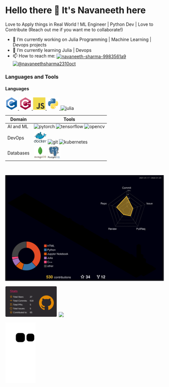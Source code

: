 # Hello there 👋 It's Navaneeth here

Love to Apply things in Real World !
ML Engineer | Python Dev | Love to Contribute (Reach out me if you want me to collaborate!)

- 🔭 I’m currently working on Julia Programming | Machine Learning | Devops projects
- 🌱 I’m currently learning Julia | Devops 
- 📫 How to reach me:  <a href="https://linkedin.com/in/navaneeth-sharma-9983561a9" target="blank"><img align="center" src="https://raw.githubusercontent.com/rahuldkjain/github-profile-readme-generator/master/src/images/icons/Social/linked-in-alt.svg" alt="navaneeth-sharma-9983561a9" height="15" width="15" /></a>
<a href="https://navaneethsharma.medium.com/" target="blank"><img align="center" src="https://raw.githubusercontent.com/rahuldkjain/github-profile-readme-generator/master/src/images/icons/Social/medium.svg" alt="@navaneethsharma2310oct" height="15" width="15" /></a>

<!-- - 👯 I’m looking to collaborate on  -->
<!-- - 🤔 I’m looking for help with ... -->
<!-- - 💬 Ask me about ... -->

<!-- - 😄 Pronouns: ... -->
<!-- - ⚡ Fun fact: ... -->


### Languages and Tools

#### Languages 
<p align="left"> <a href="https://www.cprogramming.com/" target="_blank" rel="noreferrer"> <img src="https://raw.githubusercontent.com/devicons/devicon/master/icons/c/c-original.svg" alt="c" width="40" height="40"/> </a> <a href="https://www.w3schools.com/cpp/" target="_blank" rel="noreferrer"> <img src="https://raw.githubusercontent.com/devicons/devicon/master/icons/cplusplus/cplusplus-original.svg" alt="cplusplus" width="40" height="40"/> </a> <a href="https://developer.mozilla.org/en-US/docs/Web/JavaScript" target="_blank" rel="noreferrer"> <img src="https://raw.githubusercontent.com/devicons/devicon/master/icons/javascript/javascript-original.svg" alt="javascript" width="40" height="40"/> </a> <a href="https://www.python.org" target="_blank" rel="noreferrer"> <img src="https://raw.githubusercontent.com/devicons/devicon/master/icons/python/python-original.svg" alt="python" width="40" height="40"/> </a> <img src="https://dashboard.snapcraft.io/site_media/appmedia/2019/06/743164.png" alt="julia" width="40" height="40"/> </p>

Domain |  Tools |
-------|--------|
AI and ML  |   <img src="https://www.vectorlogo.zone/logos/pytorch/pytorch-icon.svg" alt="pytorch" width="40" height="40"/> <img src="https://www.vectorlogo.zone/logos/tensorflow/tensorflow-icon.svg" alt="tensorflow" width="40" height="40"/> <img src="https://www.vectorlogo.zone/logos/opencv/opencv-icon.svg" alt="opencv" width="40" height="40"/> |
DevOps  |  <img src="https://raw.githubusercontent.com/devicons/devicon/master/icons/docker/docker-original-wordmark.svg" alt="docker" width="40" height="40"/>  <img src="https://www.vectorlogo.zone/logos/git-scm/git-scm-icon.svg" alt="git" width="40" height="40"/> <img src="https://www.vectorlogo.zone/logos/kubernetes/kubernetes-icon.svg" alt="kubernetes" width="40" height="40"/> | 
Databases | <img src="https://raw.githubusercontent.com/devicons/devicon/master/icons/mongodb/mongodb-original-wordmark.svg" alt="mongodb" width="40" height="40"/>  <img src="https://raw.githubusercontent.com/devicons/devicon/master/icons/postgresql/postgresql-original-wordmark.svg" alt="postgresql" width="40" height="40"/>



<!-- <p align="left"> <a href="https://getbootstrap.com" target="_blank"> <img src="https://raw.githubusercontent.com/devicons/devicon/master/icons/bootstrap/bootstrap-plain-wordmark.svg" alt="bootstrap" width="40" height="40"/> </a> <a href="https://www.w3schools.com/cpp/" target="_blank"> <img src="https://raw.githubusercontent.com/devicons/devicon/master/icons/cplusplus/cplusplus-original.svg" alt="cplusplus" width="40" height="40"/> </a> <a href="https://www.w3schools.com/css/" target="_blank"> <img src="https://raw.githubusercontent.com/devicons/devicon/master/icons/css3/css3-original-wordmark.svg" alt="css3" width="40" height="40"/> </a> <a href="https://www.djangoproject.com/" target="_blank"> <img src="https://raw.githubusercontent.com/devicons/devicon/master/icons/django/django-original.svg" alt="django" width="40" height="40"/> </a> <a href="https://flask.palletsprojects.com/" target="_blank"> <img src="https://www.vectorlogo.zone/logos/pocoo_flask/pocoo_flask-icon.svg" alt="flask" width="40" height="40"/> </a> <a href="https://heroku.com" target="_blank"> <img src="https://www.vectorlogo.zone/logos/heroku/heroku-icon.svg" alt="heroku" width="40" height="40"/> </a> <a href="https://www.w3.org/html/" target="_blank"> <img src="https://raw.githubusercontent.com/devicons/devicon/master/icons/html5/html5-original-wordmark.svg" alt="html5" width="40" height="40"/> </a> <a href="https://developer.mozilla.org/en-US/docs/Web/JavaScript" target="_blank"> <img src="https://raw.githubusercontent.com/devicons/devicon/master/icons/javascript/javascript-original.svg" alt="javascript" width="40" height="40"/> </a> <a href="https://www.mathworks.com/" target="_blank"> <img src="https://upload.wikimedia.org/wikipedia/commons/2/21/Matlab_Logo.png" alt="matlab" width="40" height="40"/> </a> <a href="https://www.mongodb.com/" target="_blank"> <img src="https://raw.githubusercontent.com/devicons/devicon/master/icons/mongodb/mongodb-original-wordmark.svg" alt="mongodb" width="40" height="40"/> </a> <a href="https://www.mysql.com/" target="_blank"> <img src="https://raw.githubusercontent.com/devicons/devicon/master/icons/mysql/mysql-original-wordmark.svg" alt="mysql" width="40" height="40"/> </a> <a href="https://nodejs.org" target="_blank"> <img src="https://raw.githubusercontent.com/devicons/devicon/master/icons/nodejs/nodejs-original-wordmark.svg" alt="nodejs" width="40" height="40"/> </a> <a href="https://opencv.org/" target="_blank"> <img src="https://www.vectorlogo.zone/logos/opencv/opencv-icon.svg" alt="opencv" width="40" height="40"/> </a> <a href="https://www.postgresql.org" target="_blank"> <img src="https://raw.githubusercontent.com/devicons/devicon/master/icons/postgresql/postgresql-original-wordmark.svg" alt="postgresql" width="40" height="40"/> </a> <a href="https://www.python.org" target="_blank"> <img src="https://raw.githubusercontent.com/devicons/devicon/master/icons/python/python-original.svg" alt="python" width="40" height="40"/> </a> <a href="https://pytorch.org/" target="_blank"> <img src="https://www.vectorlogo.zone/logos/pytorch/pytorch-icon.svg" alt="pytorch" width="40" height="40"/> </a> <a href="https://scikit-learn.org/" target="_blank"> <img src="https://upload.wikimedia.org/wikipedia/commons/0/05/Scikit_learn_logo_small.svg" alt="scikit_learn" width="40" height="40"/> </a> <a href="https://www.tensorflow.org" target="_blank"> <img src="https://www.vectorlogo.zone/logos/tensorflow/tensorflow-icon.svg" alt="tensorflow" width="40" height="40"/> </a> </p> -->

<br>

![](https://github.com/Navaneeth-Sharma/Navaneeth-Sharma/blob/main/profile-3d-contrib/profile-night-rainbow.svg)

<!-- [![Profile Details](https://raw.githubusercontent.com/Navaneeth-Sharma/Navaneeth-Sharma/main/profile-summary-card-output/monokai/0-profile-details.svg)](https://github.com/vn7n24fzkq/github-profile-summary-cards) -->
<!-- [![Repositories per language](https://raw.githubusercontent.com/Navaneeth-Sharma/Navaneeth-Sharma/main/profile-summary-card-output/monokai/1-repos-per-language.svg)](https://github.com/vn7n24fzkq/github-profile-summary-cards)  -->
<!-- [![Summary](https://raw.githubusercontent.com/Navaneeth-Sharma/Navaneeth-Sharma/main/profile-summary-card-output/monokai/3-stats.svg)](https://github.com/vn7n24fzkq/github-profile-summary-cards)  -->
<!-- [![GitHub Streak](https://github-readme-streak-stats.herokuapp.com?user=Navaneeth-Sharma&theme=buefy-dark&hide_border=true&date_format=M%20j%5B%2C%20Y%5D)](https://git.io/streak-stats) -->

<p>
  <img width="33%" src="https://raw.githubusercontent.com/Navaneeth-Sharma/Navaneeth-Sharma/main/profile-summary-card-output/monokai/3-stats.svg">
  <img width="50%" src="https://github-readme-streak-stats.herokuapp.com?user=Navaneeth-Sharma&theme=buefy-dark&hide_border=true&date_format=M%20j%5B%2C%20Y%5D">
</p>
<!-- [![](https://raw.githubusercontent.com/Navaneeth-Sharma/Navaneeth-Sharma/main/profile-summary-card-output/monokai/2-most-commit-language.svg)](https://github.com/vn7n24fzkq/github-profile-summary-cards) -->

<!-- [![](https://raw.githubusercontent.com/Navaneeth-Sharma/Navaneeth-Sharma/main/profile-summary-card-output/monokai/4-productive-time.svg)](https://github.com/vn7n24fzkq/github-profile-summary-cards) -->



[![Snake contribution](https://github.com/Navaneeth-Sharma/Navaneeth-Sharma/blob/output/github-contribution-grid-snake.svg)]()

<!-- ![](https://github-profile-summary-cards.vercel.app/api/cards/profile-details?navaneeth-sharma=vn7n24fzkq&theme=vue) -->



<!-- <p>&nbsp;<img align="center" src="https://github-readme-stats.vercel.app/api?username=navaneeth-sharma&show_icons=true&locale=en" width="55%" alt="navaneeth-sharma" >
  
</p> -->

<!-- <p align="center"><img align="center" src="https://github-readme-stats.vercel.app/api?username=navaneeth-sharma&theme=gruvbox&show_icons=true" alt="navaneeth-sharma" /></p> -->

<!-- <p>
  ![Navaneeth's ](https://github-readme-stats.vercel.app/api?username=navaneeth-sharma&theme=gruvbox&show_icons=true)
</p> -->

<!-- [![Top Langs](https://github-readme-stats.vercel.app/api/top-langs/?username=navaneeth-sharma&hide=jupyter%20notebook)] -->
<!-- [![Navaneeth's wakatime stats](https://github-readme-stats.vercel.app/api/wakatime?username=navaneeth-sharma)](https://github.com/navaneeth-sharma/github-readme-stats) -->

<!-- [![Top Langs](https://github-readme-stats.vercel.app/api/top-langs/?username=navaneeth-sharma&langs_count=8&hide=jupyter%20notebook)](https://github.com/navaneeth-sharma/github-readme-stats) -->

<!-- [![Top Langs](https://github-readme-stats.vercel.app/api/top-langs/?username=anuraghazra&langs_count=8)](https://github.com/anuraghazra/github-readme-stats) -->

<!-- **Navaneeth-Sharma/Navaneeth-Sharma** is a ✨ _special_ ✨ repository because its `README.md` (this file) appears on your GitHub profile. -->

<!-- Here are some ideas to get you started: -->
